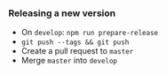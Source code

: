 ### Releasing a new version

- On `develop`: `npm run prepare-release`
- `git push --tags && git push`
- Create a pull request to `master`
- Merge `master` into `develop`
